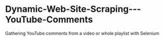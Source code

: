 # Dynamic-Web-Site-Scraping---YouTube-Comments
Gathering YouTube comments from a video or whole playlist with Selenium
